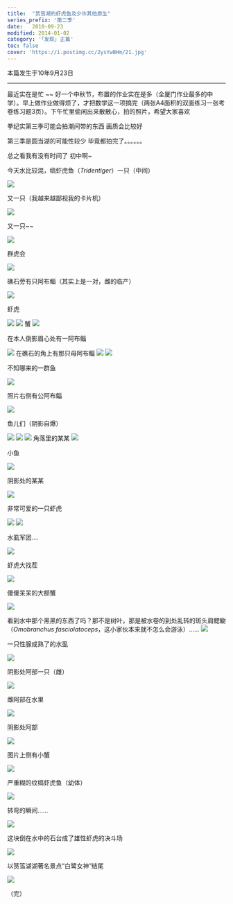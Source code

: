 ```yaml
---
title:  "筼筜湖的虾虎鱼及少许其他原生"
series_prefix: '第二季'
date:   2010-09-23
modified: 2014-01-02
category: '｢发现｣ 正篇'
toc: false
cover: 'https://i.postimg.cc/2ysYwBHm/21.jpg'
---
```


本篇发生于10年9月23日

---

最近实在是忙 ~~ 好一个中秋节，布置的作业实在是多（全厦门作业最多的中学）。早上做作业做得烦了，才把数学这一项搞完（两张A4面积的双面练习一张考卷练习题3页）。下午忙里偷闲出来散散心，拍的照片，希望大家喜欢

拳纪实第三季可能会拍潮间带的东西 画质会比较好

第三季是圆当湖的可能性较少 毕竟都拍完了。。。。。。

总之看我有没有时间了 初中啊~

今天水比较混，缟虾虎鱼（<i>Tridentiger</i>）一只（中间）

<img class='disc' src='https://i.postimg.cc/BZYXFY4c/1.jpg'>

又一只（我越来越鄙视我的卡片机）

<img class='disc' src='https://i.postimg.cc/MKnXm7Gk/2.jpg'>


又一只~~


<img class='disc' src='https://i.postimg.cc/FswzWYfY/3.jpg'>

群虎会


<img class='disc' src='https://i.postimg.cc/ydfYFx4Y/4.jpg'>

礁石旁有只阿布鲻（其实上是一对，雌的临产）


<img class='disc' src='https://i.postimg.cc/HLgxmF9H/5.jpg'>

虾虎


<img class='disc' src='https://i.postimg.cc/9MXQRTkn/6.jpg'>


<img class='disc' src='https://i.postimg.cc/Hk5xfT5B/7.jpg'>
蟹


<img class='disc' src='https://i.postimg.cc/rpNpwgf4/8.jpg'>


在本人倒影眉心处有一阿布鲻


<img class='disc' src='https://i.postimg.cc/fyJW5sD7/9.jpg'>
在礁石的角上有那只母阿布鲻


<img class='disc' src='https://i.postimg.cc/HnRYhNkq/10.jpg'>


<img class='disc' src='https://i.postimg.cc/VsVkvJWK/11.jpg'>

不知哪来的一群鱼


<img class='disc' src='https://i.postimg.cc/wTRTm9Wg/12.jpg'>


照片右侧有公阿布鲻


<img class='disc' src='https://i.postimg.cc/x1rjGB7H/13.jpg'>

鱼儿们（阴影自爆）


<img class='disc' src='https://i.postimg.cc/W1MN5XLy/14.jpg'>


<img class='disc' src='https://i.postimg.cc/7Lwxd0qZ/15.jpg'>

<img class='disc' src='https://i.postimg.cc/8C41ScCB/17.jpg'>
角落里的某某

<img class='disc' src='https://i.postimg.cc/DZz7yhJV/18.jpg'>



小鱼


<img class='disc' src='https://i.postimg.cc/vBSb4Kf4/19.jpg'>


阴影处的某某

<img class='disc' src='https://i.postimg.cc/SR2qCGfD/20.jpg'>


非常可爱的一只虾虎


<img class='disc' src='https://i.postimg.cc/2ysYwBHm/21.jpg'>
<img class='disc' src='https://i.postimg.cc/J7vRm9Rg/22.jpg'>

水虱军团....


<img class='disc' src='https://i.postimg.cc/fTdDbBLb/23.jpg'>

虾虎大找茬


<img class='disc' src='https://i.postimg.cc/dVKvZrkj/24.jpg'>

傻傻呆呆的大额蟹


<img class='disc' src='https://i.postimg.cc/VNf8DwFS/25.jpg'>

看到水中那个黑黑的东西了吗？那不是树叶，那是被水卷的到处乱转的斑头肩鳃鳚（<i>Omobranchus fasciolatoceps</i>，这小家伙本来就不怎么会游泳）……
<img class='disc' src='https://i.postimg.cc/2SFYQynR/26.jpg'>

一只性腺成熟了的水虱

<img class='disc' src='https://i.postimg.cc/rpfLHHhf/27.jpg'>


阴影处阿部一只（雌）


<img class='disc' src='https://i.postimg.cc/vBjwYVw9/29.jpg'>

雌阿部在水里


<img class='disc' src='https://i.postimg.cc/zB31Yk68/30.jpg'>

阴影处阿部

<img class='disc' src='https://i.postimg.cc/L51Kn8mW/31.jpg'>

图片上侧有小蟹

<img class='disc' src='https://i.postimg.cc/8sg8Wg5z/32.jpg'>

严重糊的纹缟虾虎鱼（幼体）

<img class='disc' src='https://i.postimg.cc/dQkL8R1b/33.jpg'>

转弯的瞬间……

<img class='disc' src='https://i.postimg.cc/RCkqG3JN/34.jpg'>

这块倒在水中的石台成了雄性虾虎的决斗场

<img class='disc' src='https://i.postimg.cc/SNcRPycV/35.jpg'>

以筼筜湖湖著名景点“白鹭女神”结尾

<img class='disc' src='https://i.postimg.cc/T3G1MZ9x/36.jpg'>

（完）

